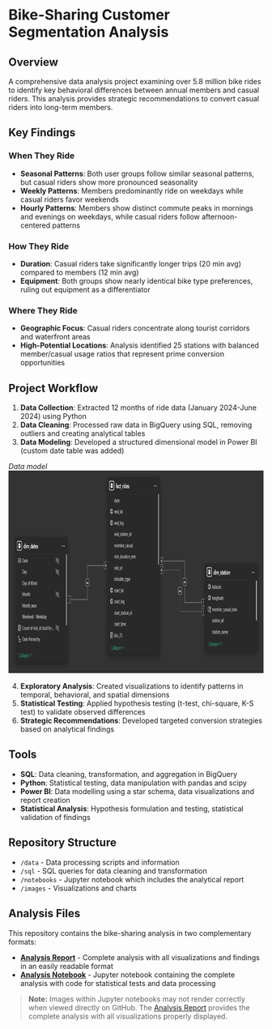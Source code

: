 # Bike-Sharing Customer Segmentation Analysis

## Overview
A comprehensive data analysis project examining over 5.8 million bike rides to identify key behavioral differences between annual members and casual riders. This analysis provides strategic recommendations to convert casual riders into long-term members.

## Key Findings

### When They Ride
- **Seasonal Patterns**: Both user groups follow similar seasonal patterns, but casual riders show more pronounced seasonality
- **Weekly Patterns**: Members predominantly ride on weekdays while casual riders favor weekends
- **Hourly Patterns**: Members show distinct commute peaks in mornings and evenings on weekdays, while casual riders follow afternoon-centered patterns

### How They Ride
- **Duration**: Casual riders take significantly longer trips (20 min avg) compared to members (12 min avg)
- **Equipment**: Both groups show nearly identical bike type preferences, ruling out equipment as a differentiator

### Where They Ride
- **Geographic Focus**: Casual riders concentrate along tourist corridors and waterfront areas
- **High-Potential Locations**: Analysis identified 25 stations with balanced member/casual usage ratios that represent prime conversion opportunities

## Project Workflow

1. **Data Collection**: Extracted 12 months of ride data (January 2024-June 2024) using Python
2. **Data Cleaning**: Processed raw data in BigQuery using SQL, removing outliers and creating analytical tables
3. **Data Modeling**: Developed a structured dimensional model in Power BI (custom date table was added)  

*Data model*  
<img src="images/model.png" alt="model" width="1000" height="400">  

4. **Exploratory Analysis**: Created visualizations to identify patterns in temporal, behavioral, and spatial dimensions
5. **Statistical Testing**: Applied hypothesis testing (t-test, chi-square, K-S test) to validate observed differences
6. **Strategic Recommendations**: Developed targeted conversion strategies based on analytical findings

## Tools

- **SQL**: Data cleaning, transformation, and aggregation in BigQuery
- **Python**: Statistical testing, data manipulation with pandas and scipy
- **Power BI**: Data modelling using a star schema, data visualizations and report creation
- **Statistical Analysis**: Hypothesis formulation and testing, statistical validation of findings

## Repository Structure

- `/data` - Data processing scripts and information
- `/sql` - SQL queries for data cleaning and transformation
- `/notebooks` - Jupyter notebook which includes the analytical report
- `/images` - Visualizations and charts

## Analysis Files

This repository contains the bike-sharing analysis in two complementary formats:

* [**Analysis Report**](analysis.md) - Complete analysis with all visualizations and findings in an easily readable format
* [**Analysis Notebook**](notebooks/analysis.ipynb) - Jupyter notebook containing the complete analysis with code for statistical tests and data processing

> **Note:** Images within Jupyter notebooks may not render correctly when viewed directly on GitHub. The [Analysis Report](analysis.md) provides the complete analysis with all visualizations properly displayed.